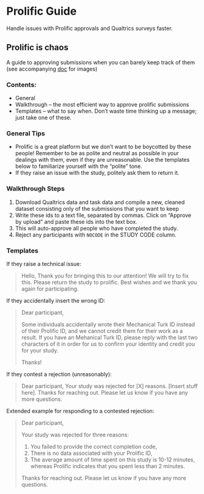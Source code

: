 # Prolific Guide

Handle issues with Prolific approvals and Qualtrics surveys faster.

## Prolific is chaos

A guide to approving submissions when you can barely keep track of them (see accompanying [doc](./Lab_Prolific_Approval_Guide.docx) for images)

### Contents:

-	General
-	Walkthrough – the most efficient way to approve prolific submissions
-	Templates – what to say when. Don’t waste time thinking up a message; just take one of these.

### General Tips

-	Prolific is a great platform but we don’t want to be boycotted by these people! Remember to be as polite and neutral as possible in your dealings with them, even if they are unreasonable. Use the templates below to familiarize yourself with the “polite” tone. 
-	If they raise an issue with the study, politely ask them to return it. 

### Walkthrough Steps

1.	Download Qualtrics data and task data and compile a new, cleaned dataset consisting only of the submissions that you want to keep
2.	Write these ids to a text file, separated by commas. Click on “Approve by upload” and paste these ids into the text box. 
3.	This will auto-approve all people who have completed the study. 
4.	Reject any participants with `NOCODE` in the STUDY CODE column. 

### Templates

If they raise a technical issue:

> Hello,
> Thank you for bringing this to our attention! We will try to fix this. 
> Please return the study to prolific. Best wishes and we thank you again for participating. 

If they accidentally insert the wrong ID:

> Dear participant,
>
> Some individuals accidentally wrote their Mechanical Turk ID instead of their Prolific ID,
> and we cannot credit them for their work as a result. If you have an Mehanical Turk ID, 
> please reply with the last two characters of it in order for us to confirm your identity and credit you for your study.
>
> Thanks!

If they contest a rejection (unreasonably):

> Dear participant, 
> Your study was rejected for [X] reasons. [Insert stuff here]. 
> Thanks for reaching out. Please let us know if you have any more questions.

Extended example for responding to a contested rejection:

> Dear participant, 
>
> Your study was rejected for three reasons: 
>
> 1. You failed to provide the correct completion code, 
> 2. There is no data associated with your Prolific ID, 
> 3. The average amount of time spent on this study is 10-12 minutes, whereas Prolific indicates that you spent less than 2 minutes.
>
> Thanks for reaching out. Please let us know if you have any more questions.


